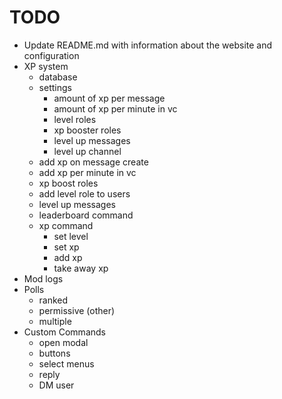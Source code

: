 # TODO
- Update README.md with information about the website and configuration
- XP system
    - database
    - settings
        - amount of xp per message
        - amount of xp per minute in vc
        - level roles
        - xp booster roles
        - level up messages
        - level up channel
    - add xp on message create
    - add xp per minute in vc
    - xp boost roles
    - add level role to users
    - level up messages
    - leaderboard command
    - xp command
        - set level
        - set xp
        - add xp
        - take away xp
- Mod logs
- Polls
    - ranked
    - permissive (other)
    - multiple
- Custom Commands
    - open modal
    - buttons
    - select menus
    - reply
    - DM user